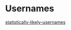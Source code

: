 # Usernames
[statistically-likely-usernames](https://github.com/insidetrust/statistically-likely-usernames)